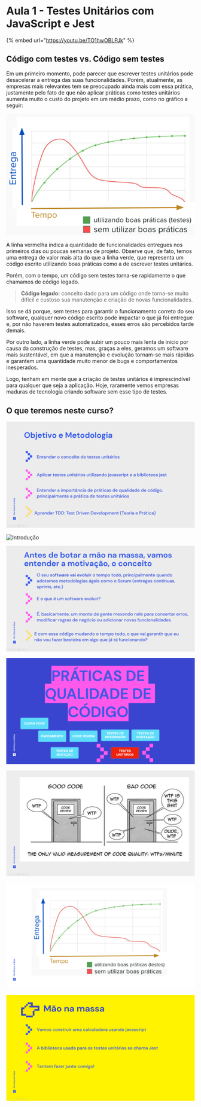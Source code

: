 # Aula 1 - Testes Unitários com JavaScript e Jest

{% embed url="https://youtu.be/TO1hwOBLPJk" %}

## Código com testes vs. Código sem testes

Em um primeiro momento, pode parecer que escrever testes unitários pode desacelerar a entrega das suas funcionalidades. Porém, atualmente, as empresas mais relevantes tem se preocupado ainda mais com essa prática, justamente pelo fato de que não aplicar práticas como testes unitários aumenta muito o custo do projeto em um médio prazo, como no gráfico a seguir:

![Código com testes x Código sem testes](images/image1.png)

A linha vermelha indica a quantidade de funcionalidades entregues nos primeiros dias ou poucas semanas de projeto. Observe que, de fato, temos uma entrega de valor mais alta do que a linha verde, que representa um código escrito utilizando boas práticas como a de escrever testes unitários.

Porém, com o tempo, um código sem testes torna-se rapidamente o que chamamos de código legado.

> **Código legado:** conceito dado para um código onde torna-se muito difícil e custoso sua manutenção e criação de novas funcionalidades.

Isso se dá porque, sem testes para garantir o funcionamento correto do seu software, qualquer novo código escrito pode impactar o que já foi entregue e, por não haverem testes automatizados, esses erros são percebidos tarde demais.

Por outro lado, a linha verde pode subir um pouco mais lenta de início por causa da construção de testes, mas, graças a eles, geramos um software mais sustentável, em que a manutenção e evolução tornam-se mais rápidas e garantem uma quantidade muito menor de bugs e comportamentos inesperados.

Logo, tenham em mente que a criação de testes unitários é imprescindível para qualquer que seja a aplicação. Hoje, raramente vemos empresas maduras de tecnologia criando software sem esse tipo de testes.

## O que teremos neste curso?

![Objetivo e Metodologia](images\image-20220211132438391.png)

![Introdução](C:\Users\paulo\AppData\Roaming\Typora\typora-user-images\image-20220211132420203.png)

![Motivação e Conceito](images\image-20220211132510716.png)

![Práticas de qualidade de código](images\image-20220211132548136.png)

![WTFs/minute](images\image-20220211132616196.png)

![Gráfico - Entrega x Tempo](images\image-20220211132632506.png)

![Mão na massa!](images\image-20220211132742056.png)